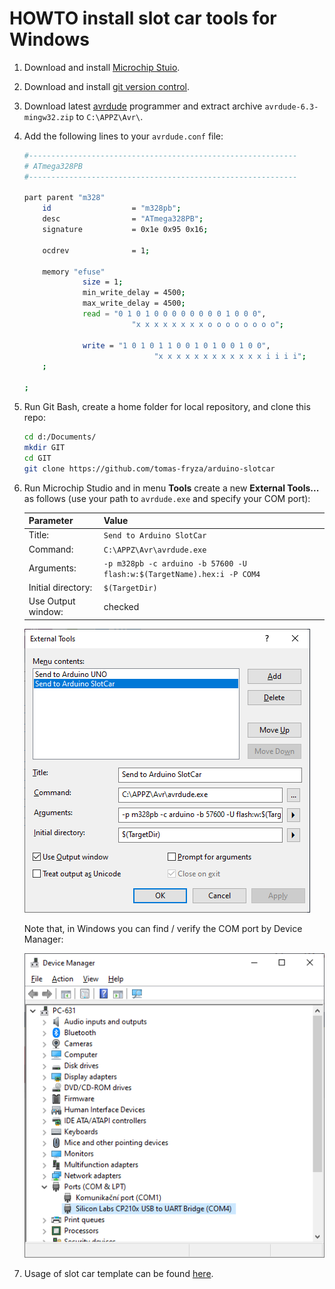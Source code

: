 # HOWTO install slot car tools for Windows

1. Download and install [Microchip Stuio](https://www.microchip.com/en-us/development-tools-tools-and-software/microchip-studio-for-avr-and-sam-devices).

2. Download and install [git version control](https://git-scm.com/).

3. Download latest [avrdude](http://savannah.nongnu.org/projects/avrdude) programmer and extract archive `avrdude-6.3-mingw32.zip` to `C:\APPZ\Avr\`.

4. Add the following lines to your `avrdude.conf` file:


   ```bash
   #------------------------------------------------------------
   # ATmega328PB
   #------------------------------------------------------------

   part parent "m328"
       id                  = "m328pb";
       desc                = "ATmega328PB";
       signature           = 0x1e 0x95 0x16;

       ocdrev              = 1;
        
       memory "efuse"
                size = 1;
                min_write_delay = 4500;
                max_write_delay = 4500;
                read = "0 1 0 1 0 0 0 0 0 0 0 0 1 0 0 0",
                           "x x x x x x x x o o o o o o o o";

                write = "1 0 1 0 1 1 0 0 1 0 1 0 0 1 0 0",
                                "x x x x x x x x x x x x i i i i";
       ;
        
   ;
   ```

5. Run Git Bash, create a home folder for local repository, and clone this repo:

   ```bash
   cd d:/Documents/
   mkdir GIT
   cd GIT
   git clone https://github.com/tomas-fryza/arduino-slotcar
   ```

6. Run Microchip Studio and in menu **Tools** create a new **External Tools...** as follows (use your path to `avrdude.exe` and specify your COM port):

   | Parameter | Value |
   | :-- | :-- |
   | Title: | `Send to Arduino SlotCar`
   | Command: | `C:\APPZ\Avr\avrdude.exe`
   | Arguments: | `-p m328pb -c arduino -b 57600 -U flash:w:$(TargetName).hex:i -P COM4`
   | Initial directory: | `$(TargetDir)`
   | Use Output window: | checked

   ![Set external tool](images/microchip_studio_config_avrdude.png)

   Note that, in Windows you can find / verify the COM port by Device Manager:

   ![Get COM port value](images/win_get_com_port.png)

7. Usage of slot car template can be found [here](../firmware/README.md).

